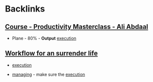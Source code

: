 
# Backlinks
## [Course - Productivity Masterclass - Ali Abdaal](<Course - Productivity Masterclass - Ali Abdaal.md>)
- Plane - 80% - **Output** [execution](<execution.md>)

## [Workflow for an surrender life](<Workflow for an surrender life.md>)
- [execution](<execution.md>)

- [managing](<managing.md>) - make sure the [execution](<execution.md>)

